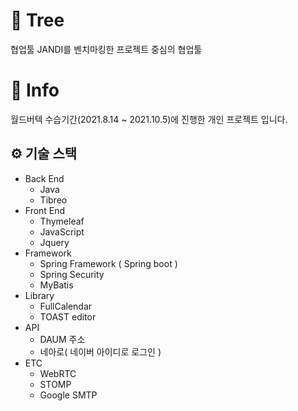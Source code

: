 # 🌳 Tree

협업툴 JANDI를 벤치마킹한 프로젝트 중심의 협업툴



# 📃 Info

월드버텍 수습기간(2021.8.14 ~ 2021.10.5)에 진행한 개인 프로젝트 입니다.



## ⚙ 기술 스택

+ Back End
  + Java
  + Tibreo
+ Front End
  + Thymeleaf
  + JavaScript
  + Jquery
+ Framework
  + Spring Framework ( Spring boot )
  + Spring Security
  + MyBatis
+ Library
  + FullCalendar
  + TOAST editor
+ API
  + DAUM 주소
  + 네아로( 네이버 아이디로 로그인 )
+ ETC
  + WebRTC
  + STOMP
  + Google SMTP